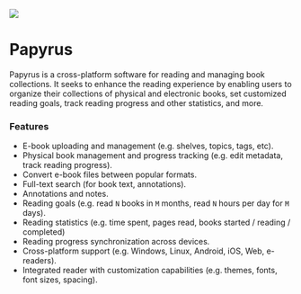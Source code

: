 <a href="https://karolis-1.gitbook.io/papyrus-project/"><img src="https://img.shields.io/badge/Specification-GitBook-%234477de.svg"/></a>

# Papyrus
Papyrus is a cross-platform software for reading and managing book collections. It seeks to enhance the reading experience by enabling users to organize their collections of physical and electronic books, set customized reading goals, track reading progress and other statistics, and more.

### Features
* E-book uploading and management (e.g. shelves, topics, tags, etc).
* Physical book management and progress tracking (e.g. edit metadata, track reading progress).
* Convert e-book files between popular formats.
* Full-text search (for book text, annotations).
* Annotations and notes.
* Reading goals (e.g. read `N` books in `M` months, read `N` hours per day for `M` days).
* Reading statistics (e.g. time spent, pages read, books started / reading / completed)
* Reading progress synchronization across devices.
* Cross-platform support (e.g. Windows, Linux, Android, iOS, Web, e-readers).
* Integrated reader with customization capabilities (e.g. themes, fonts, font sizes, spacing).
